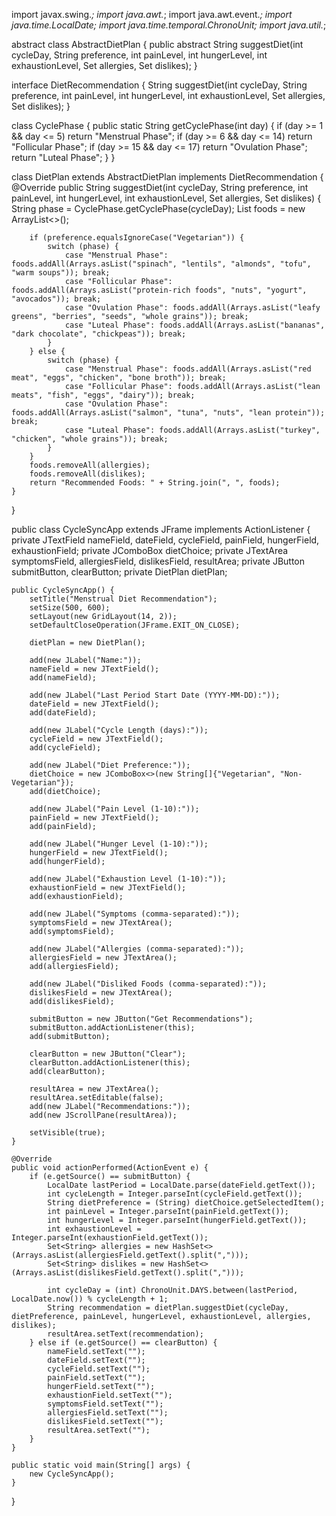 import javax.swing.*;
import java.awt.*;
import java.awt.event.*;
import java.time.LocalDate;
import java.time.temporal.ChronoUnit;
import java.util.*;

abstract class AbstractDietPlan {
    public abstract String suggestDiet(int cycleDay, String preference, int painLevel, int hungerLevel, int exhaustionLevel, Set<String> allergies, Set<String> dislikes);
}

interface DietRecommendation {
    String suggestDiet(int cycleDay, String preference, int painLevel, int hungerLevel, int exhaustionLevel, Set<String> allergies, Set<String> dislikes);
}

class CyclePhase {
    public static String getCyclePhase(int day) {
        if (day >= 1 && day <= 5) return "Menstrual Phase";
        if (day >= 6 && day <= 14) return "Follicular Phase";
        if (day >= 15 && day <= 17) return "Ovulation Phase";
        return "Luteal Phase";
    }
}

class DietPlan extends AbstractDietPlan implements DietRecommendation {
    @Override
    public String suggestDiet(int cycleDay, String preference, int painLevel, int hungerLevel, int exhaustionLevel, Set<String> allergies, Set<String> dislikes) {
        String phase = CyclePhase.getCyclePhase(cycleDay);
        List<String> foods = new ArrayList<>();
        
        if (preference.equalsIgnoreCase("Vegetarian")) {
            switch (phase) {
                case "Menstrual Phase": foods.addAll(Arrays.asList("spinach", "lentils", "almonds", "tofu", "warm soups")); break;
                case "Follicular Phase": foods.addAll(Arrays.asList("protein-rich foods", "nuts", "yogurt", "avocados")); break;
                case "Ovulation Phase": foods.addAll(Arrays.asList("leafy greens", "berries", "seeds", "whole grains")); break;
                case "Luteal Phase": foods.addAll(Arrays.asList("bananas", "dark chocolate", "chickpeas")); break;
            }
        } else {
            switch (phase) {
                case "Menstrual Phase": foods.addAll(Arrays.asList("red meat", "eggs", "chicken", "bone broth")); break;
                case "Follicular Phase": foods.addAll(Arrays.asList("lean meats", "fish", "eggs", "dairy")); break;
                case "Ovulation Phase": foods.addAll(Arrays.asList("salmon", "tuna", "nuts", "lean protein")); break;
                case "Luteal Phase": foods.addAll(Arrays.asList("turkey", "chicken", "whole grains")); break;
            }
        }
        foods.removeAll(allergies);
        foods.removeAll(dislikes);
        return "Recommended Foods: " + String.join(", ", foods);
    }
}

public class CycleSyncApp extends JFrame implements ActionListener {
    private JTextField nameField, dateField, cycleField, painField, hungerField, exhaustionField;
    private JComboBox<String> dietChoice;
    private JTextArea symptomsField, allergiesField, dislikesField, resultArea;
    private JButton submitButton, clearButton;
    private DietPlan dietPlan;
    
    public CycleSyncApp() {
        setTitle("Menstrual Diet Recommendation");
        setSize(500, 600);
        setLayout(new GridLayout(14, 2));
        setDefaultCloseOperation(JFrame.EXIT_ON_CLOSE);
        
        dietPlan = new DietPlan();
        
        add(new JLabel("Name:"));
        nameField = new JTextField();
        add(nameField);
        
        add(new JLabel("Last Period Start Date (YYYY-MM-DD):"));
        dateField = new JTextField();
        add(dateField);
        
        add(new JLabel("Cycle Length (days):"));
        cycleField = new JTextField();
        add(cycleField);
        
        add(new JLabel("Diet Preference:"));
        dietChoice = new JComboBox<>(new String[]{"Vegetarian", "Non-Vegetarian"});
        add(dietChoice);
        
        add(new JLabel("Pain Level (1-10):"));
        painField = new JTextField();
        add(painField);
        
        add(new JLabel("Hunger Level (1-10):"));
        hungerField = new JTextField();
        add(hungerField);
        
        add(new JLabel("Exhaustion Level (1-10):"));
        exhaustionField = new JTextField();
        add(exhaustionField);
        
        add(new JLabel("Symptoms (comma-separated):"));
        symptomsField = new JTextArea();
        add(symptomsField);
        
        add(new JLabel("Allergies (comma-separated):"));
        allergiesField = new JTextArea();
        add(allergiesField);
        
        add(new JLabel("Disliked Foods (comma-separated):"));
        dislikesField = new JTextArea();
        add(dislikesField);
        
        submitButton = new JButton("Get Recommendations");
        submitButton.addActionListener(this);
        add(submitButton);
        
        clearButton = new JButton("Clear");
        clearButton.addActionListener(this);
        add(clearButton);
        
        resultArea = new JTextArea();
        resultArea.setEditable(false);
        add(new JLabel("Recommendations:"));
        add(new JScrollPane(resultArea));
        
        setVisible(true);
    }
    
    @Override
    public void actionPerformed(ActionEvent e) {
        if (e.getSource() == submitButton) {
            LocalDate lastPeriod = LocalDate.parse(dateField.getText());
            int cycleLength = Integer.parseInt(cycleField.getText());
            String dietPreference = (String) dietChoice.getSelectedItem();
            int painLevel = Integer.parseInt(painField.getText());
            int hungerLevel = Integer.parseInt(hungerField.getText());
            int exhaustionLevel = Integer.parseInt(exhaustionField.getText());
            Set<String> allergies = new HashSet<>(Arrays.asList(allergiesField.getText().split(",")));
            Set<String> dislikes = new HashSet<>(Arrays.asList(dislikesField.getText().split(",")));
            
            int cycleDay = (int) ChronoUnit.DAYS.between(lastPeriod, LocalDate.now()) % cycleLength + 1;
            String recommendation = dietPlan.suggestDiet(cycleDay, dietPreference, painLevel, hungerLevel, exhaustionLevel, allergies, dislikes);
            resultArea.setText(recommendation);
        } else if (e.getSource() == clearButton) {
            nameField.setText("");
            dateField.setText("");
            cycleField.setText("");
            painField.setText("");
            hungerField.setText("");
            exhaustionField.setText("");
            symptomsField.setText("");
            allergiesField.setText("");
            dislikesField.setText("");
            resultArea.setText("");
        }
    }
    
    public static void main(String[] args) {
        new CycleSyncApp();
    }
}
